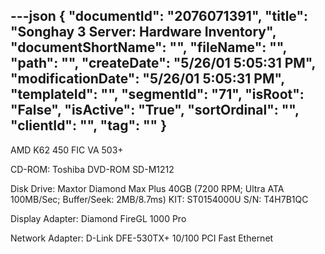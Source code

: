 ---json
{
  "documentId": "2076071391",
  "title": "Songhay 3 Server: Hardware Inventory",
  "documentShortName": "",
  "fileName": "",
  "path": "",
  "createDate": "5/26/01 5:05:31 PM",
  "modificationDate": "5/26/01 5:05:31 PM",
  "templateId": "",
  "segmentId": "71",
  "isRoot": "False",
  "isActive": "True",
  "sortOrdinal": "",
  "clientId": "",
  "tag": ""
}
---

AMD K62 450
FIC VA 503+

CD-ROM:
    Toshiba DVD-ROM SD-M1212

Disk Drive:
    Maxtor Diamond Max Plus 40GB
    (7200 RPM; Ultra ATA 100MB/Sec; Buffer/Seek: 2MB/8.7ms)
    KIT: ST0154000U
    S/N: T4H7B1QC

Display Adapter:
    Diamond FireGL 1000 Pro

Network Adapter:
    D-Link DFE-530TX+ 10/100 PCI Fast Ethernet
